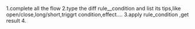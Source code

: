 1.complete all the flow
2.type the diff rule__condition and list its tips,like open/close,long/short,triggrt condition,effect....
3.apply rule_condition ,get result
4.
